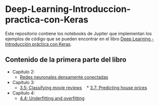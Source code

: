 # Deep-Learning-Introduccion-practica-con-Keras
Este repositorio contiene los notebooks de Jupiter que implementan los ejemplos de código que se pueden encontrar en el libro  [Deep Learning - Introducción práctica con Keras](http://jorditorres.org/deep-learning/). 

## Contenido de la primera parte del libro

* Capítulo 2:
    * [Redes neuronales densamente conectadas](https://github.com/jorditorresBCN/Deep-Learning-Introduccion-practica-con-Keras/blob/master/2.RedesNeuronalesDensamenteConectas.ipynb)
* Capítulo 3:
    * [3.5: Classifying movie reviews](http://nbviewer.jupyter.org/jorditorresBCN/Deep-Learning-Introduccion-practica-con-Keras/blob/master/2.RedesNeuronalesDensamenteConectas.ipynb)
    * [3.7: Predicting house prices](http://nbviewer.jupyter.org/github/fchollet/deep-learning-with-python-notebooks/blob/master/3.7-predicting-house-prices.ipynb)
* Capítulo 4:
    * [4.4: Underfitting and overfitting](http://nbviewer.jupyter.org/github/fchollet/deep-learning-with-python-notebooks/blob/master/4.4-overfitting-and-underfitting.ipynb)

